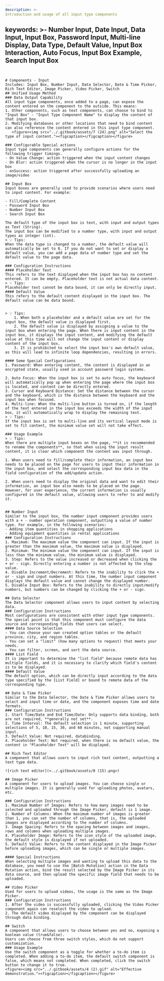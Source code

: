 ```yaml
---
description: >-
Introduction and usage of all input type components
```
keywords: >-
Number Input, Date Input, Data Input, Input Box, Password Input, Multi-line Display, Data Type, Default Value, Input Box Interaction, Auto Focus, Input Box Example, Search Input Box
---
```


# Components - Input
Includes: Input Box, Number Input, Data Selector, Date & Time Picker, Rich Text Editor, Image Picker, Video Picker, Switch
## Unified Usage Method
### Data Output Capability
All input type components, once added to a page, can expose the content entered on the component to the outside. This means:
1. Other components, such as text components, can choose to bind to "Input Box" - "Input Type Component Name" to display the content of that input box.
2. Modifying databases or other locations that need to bind content can also reference the content entered in this input type component.
   <figure><img src="../.gitbook/assets/7 (24).png" alt="Select the type of input content."><figcaption></figcaption></figure>

### Configurable Special actions
Input type components can generally configure actions for the following trigger timings.
- On Value Change: action triggered when the input content changes
- On Blur: action triggered when the cursor is no longer in the input box
- onSuccess: action triggered after successfully uploading an image/video

## Input Box
Input boxes are generally used to provide scenarios where users need to input content. For example:

- Fill/Complete Content
- Password Input Box
- Number Input Box
- Search Input Box

The default type of the input box is text, with input and output types as Text (String).
The input box can be modified to a number type, with input and output types as integer (int).
> 💡 Tips:
When the data type is changed to a number, the default value will automatically be set to 0. If you do not want to set or display a default value, you can add a page data of number type and set the default value to the page data.

### Configuration Instructions
#### Placeholder Text
This refers to the text displayed when the input box has no content entered. It can be empty. Placeholder text is not actual data content.
> 💡 Tips:
Placeholder text cannot be data bound, it can only be directly input.
#### Default Value
This refers to the default content displayed in the input box. The default value can be data bound.


> 💡 Tips:
    1. When both a placeholder and a default value are set for the input box, the default value is displayed first.
    2. The default value is displayed by assigning a value to the input box when entering the page. When there is input content in the input box, it displays the input content, and modifying the default value at this time will not change the input content or display content of the input box.
    3. It is prohibited to select the input box's own default value, as this will lead to infinite loop dependencies, resulting in errors.

#### Some Special Configurations
1. Password: When entering content, the content is displayed in an encrypted state, usually used in account password login systems.

2. Auto Focus: When the input box is set to auto focus, the keyboard will automatically pop up when entering the page where the input box is located, and content can be directly entered.
3. Cursor and Keyboard Distance: Set the distance between the cursor and the keyboard, which is the distance between the keyboard and the input box when focused.
4. Multi-line: When the multi-line button is turned on, if the length of the text entered in the input box exceeds the width of the input box, it will automatically wrap to display the remaining text.
> 💡 Tips:
If the input box is set to multi-line and its vertical layout mode is set to fit content, the minimum value set will not take effect.

### Usage Example
> 💡 Tips:
When there are multiple input boxes on the page, **it is recommended to rename the components**, so that when using the input result content, it is clear which component the content was input through.

1. When users need to fill/complete their information, an input box needs to be placed on the page for users to input their information in the input box, and select the corresponding input box data in the field configuration of the add/update action.

2. When users need to display the original data and want to edit their information, an input box also needs to be placed on the page. However, for user experience, the current information is usually configured in the default value, allowing users to refer to and modify it.


## Number Input
Similar to the input box, the number input component provides users with a + - number operation component, outputting a value of number type. For example, in the following scenarios:
- Adding item quantities in shopping applications
- Adding equipment quantities in rental applications
### Configuration Instructions
1. Maximum: The maximum value the component can input. If the input is greater than the maximum value, the maximum value is displayed.
2. Minimum: The minimum value the component can input. If the input is less than the minimum value, the minimum value is displayed.
3. Step: Refers to the value increased or decreased when clicking the + or - sign. Directly entering a number is not affected by the step value.
4. Disable Increment/Decrement: Refers to the inability to click the + or - sign and input numbers. At this time, the number input component displays the default value and cannot change the displayed number.
5. Disable Input Box: Refers to the inability to directly input/modify numbers, but numbers can be changed by clicking the + or - sign.

## Data Selector
The Data Selector component allows users to input content by selecting data.
### Configuration Instructions
Most configurations are consistent with other input type components. The special point is that this component must configure the data source and corresponding fields that users can select.
#### Data Source Selection
- You can choose your own created option tables or the default province, city, and region tables.
- You can set a "limit" (how many options to request) that meets your needs.
- You can filter, screen, and sort the data source.
#### List Field
It is important to determine the "list field" because remote data has multiple fields, and it is necessary to clarify which field's content is to be displayed.
#### Default Value
The default option, which can be directly input according to the data type specified by the [List Field] or bound to remote data of the corresponding type.

## Date & Time Picker
Similar to the Data Selector, the Date & Time Picker allows users to select and input time or date, and the component exposes time and date formats.
### Configuration Instructions
1. Start Time/Date and End Time/Date: Only supports data binding, both are not required, **generally not set**.
2. Time Interval: The default selection is 1 minute, supporting selections of 5, 10, 15, 30, and 60 minutes, not supporting manual input.
3. Default Value: Not required, databinding.
4. Placeholder Text: Not required, when there is no default value, the content in "Placeholder Text" will be displayed.

## Rich Text Editor
A component that allows users to input rich text content, outputting a text type data.

![rich text editor](<../.gitbook/assets/0 (15).png>)

## Image Picker
A component for users to upload images. You can choose single or multiple images. It is generally used for uploading photos, avatars, etc.

### Configuration Instructions
1. Maximum Number of Images: Refers to how many images need to be selected and uploaded through the Image Picker, default is 1 image.
2. Number of Columns: When the maximum number of images is greater than 1, you can set the number of columns, that is, the uploaded images are displayed according to the number of columns.
3. Image Spacing: Refers to the spacing between images and images, rows and columns when uploading multiple images.
4. Placeholder Image: Refers to the icon style of the uploaded image, the default style is displayed if not uploaded.
5. Default Value: Refers to the content displayed in the Image Picker before uploading images, which can be single or multiple images.

#### Special Instructions
When selecting multiple images and wanting to upload this data to the database, you need to use the [Batch Mutation] action in the Data Mutation action, bind the result selected by the Image Picker in its data source, and then upload the specific image field that needs to be uploaded.

## Video Picker
Used for users to upload videos, the usage is the same as the Image Picker.
### Configuration Instructions
1. After the video is successfully uploaded, clicking the Video Picker component again can reselect the video to upload.
2. The default video displayed by the component can be displayed through data binding.

## Switch
A component that allows users to choose between yes and no, exposing a boolean value (true&false).
Users can choose from three switch styles, which do not support customization.
### Usage Example
Use the switch component as a toggle for whether a to-do item is completed. When adding a to-do item, the default switch component is false, which means not completed. When completed, click the switch button to change it to true.
<figure><img src="../.gitbook/assets/4 (2).gif" alt="Effective demonstration."><figcaption></figcaption></figure>
